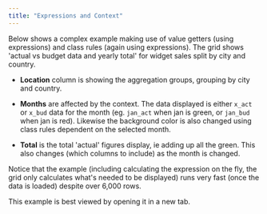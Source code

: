 ```yaml
---
title: "Expressions and Context"
---
```


Below shows a complex example making use of value getters (using expressions) and class rules (again using expressions). The grid shows 'actual vs budget data and yearly total' for widget sales split by city and country.

- **Location** column is showing the aggregation groups, grouping by city and country.

- **Months** are affected by the context. The data displayed is either `x_act` or `x_bud` data for the month (eg. `jan_act` when jan is green, or `jan_bud` when jan is red). Likewise the background color is also changed using class rules dependent on the selected month.

- **Total** is the total 'actual' figures display, ie adding up all the green. This also changes (which columns to include) as the month is changed.

Notice that the example (including calculating the expression on the fly, the grid only calculates what's needed to be displayed) runs very fast (once the data is loaded) despite over 6,000 rows.

This example is best viewed by opening it in a new tab.

<grid-example title='Monthly Sales' name='monthly-sales' type='vanilla' options='{ "enterprise": true, "extras": ["fontawesome", "bootstrap"] }'></grid-example>
